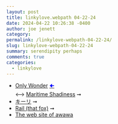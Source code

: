 ```yaml
---
layout: post
title: linkylove.webpath 04-22-24
date: 2024-04-22 10:26:38 -0400
author: joe jenett
category: 
permalink: /linkylove-webpath-04-22-24/
slug: linkylove-webpath-04-22-24
summary: serendipity perhaps
comments: true
categories:
  - linkylove
---
```

<ul class="linkylove">
	<li><a title="Only Wonder" href="https://onlywonder.net/">Only Wonder</a>  <a title="the b22 button wall" href="https://bulltown.2022.joejenett.com/links/"><span style="color:blue;">🠈</span></a><br>⟷ <a title="Maritime Shadiness" href="https://maritimeshadiness.onlywonder.net/">Maritime Shadiness</a> <span title="led to site shown below">➞</span></li>
	<li><a title="home · キーリ (keeri.place)" href="https://keeri.place/">キーリ</a> <span title="led to site shown below">➞</span></li>
	<li><a title="Rail (that fox)" href="https://flufftech.net/">Rail (that fox)</a> <span title="led to site shown below">➞</span></li>
	<li><a title="The web site of awawa" href="https://awawa.neocities.org/">The web site of awawa</a></li>
</ul>
<a href="https://brid.gy/publish/mastodon"></a>